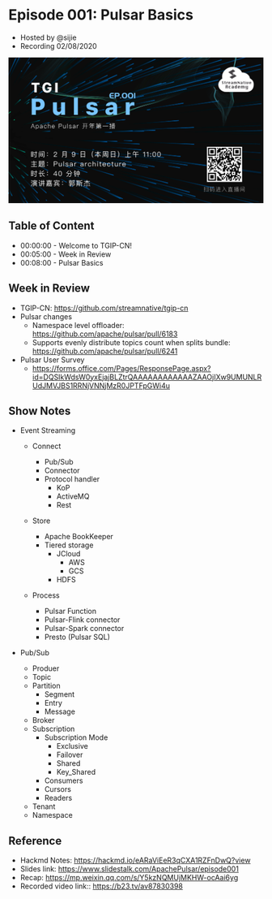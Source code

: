 # Episode 001: Pulsar Basics

- Hosted by @sijie
- Recording 02/08/2020

![](/image/001-promotion.png)

## Table of Content

- 00:00:00 - Welcome to TGIP-CN!
- 00:05:00 - Week in Review
- 00:08:00 - Pulsar Basics

## Week in Review

- TGIP-CN: https://github.com/streamnative/tgip-cn
- Pulsar changes
    - Namespace level offloader: https://github.com/apache/pulsar/pull/6183
    - Supports evenly distribute topics count when splits bundle: https://github.com/apache/pulsar/pull/6241
- Pulsar User Survey
    - https://forms.office.com/Pages/ResponsePage.aspx?id=DQSIkWdsW0yxEjajBLZtrQAAAAAAAAAAAAZAAOjIXw9UMUNLRUdJMVJBS1RRNjVNNjMzR0JPTFpGWi4u

## Show Notes

- Event Streaming
    - Connect
        - Pub/Sub
        - Connector
        - Protocol handler
            - KoP
            - ActiveMQ
            - Rest
    - Store
        - Apache BookKeeper
        - Tiered storage
            - JCloud
                - AWS
                - GCS
            - HDFS

    - Process
        - Pulsar Function
        - Pulsar-Flink connector
        - Pulsar-Spark connector
        - Presto (Pulsar SQL)

- Pub/Sub
    - Produer
    - Topic
    - Partition
        - Segment
        - Entry
        - Message
    - Broker
    - Subscription
        - Subscription Mode
            - Exclusive
            - Failover
            - Shared
            - Key_Shared
        - Consumers
        - Cursors
        - Readers
    - Tenant
    - Namespace

## Reference 

- Hackmd Notes: https://hackmd.io/eARaViEeR3qCXA1RZFnDwQ?view
- Slides link: https://www.slidestalk.com/ApachePulsar/episode001
- Recap: https://mp.weixin.qq.com/s/Y5kzNQMUjMKHW-ocAai6yg
- Recorded video link:: https://b23.tv/av87830398
